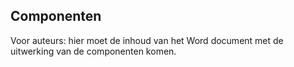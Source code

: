 ## Componenten

<p class='note'>
     Voor auteurs: hier moet de inhoud van het Word document met de uitwerking van de componenten komen.
</p>